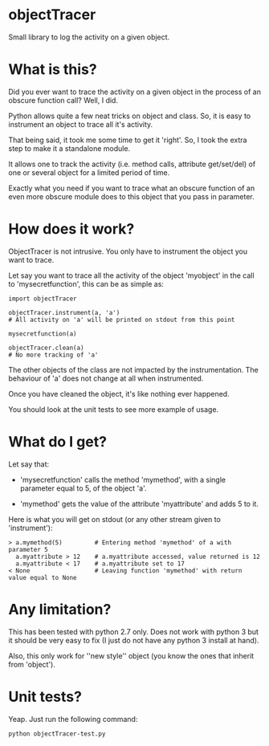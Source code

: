 objectTracer
============

Small library to log the activity on a given object.


What is this?
=============

Did you ever want to trace the activity on a given object in the process of an obscure function call?
Well, I did.

Python allows quite a few neat tricks on object and class. So, it is easy to instrument an object to trace all it's activity.

That being said, it took me some time to get it 'right'.
So, I took the extra step to make it a standalone module.

It allows one to track the activity (i.e. method calls, attribute get/set/del) of one or several object for a limited period of time.

Exactly what you need if you want to trace what an obscure function of an even more obscure module does to this object that you pass in parameter.



How does it work?
=================

ObjectTracer is not intrusive. You only have to instrument the object you want to trace.

Let say you want to trace all the activity of the object 'myobject' in the call to 'mysecretfunction', this can be as simple as:

	import objectTracer

	objectTracer.instrument(a, 'a')
	# All activity on 'a' will be printed on stdout from this point

	mysecretfunction(a)

	objectTracer.clean(a)
	# No more tracking of 'a'


The other objects of the class are not impacted by the instrumentation.
The behaviour of 'a' does not change at all when instrumented.

Once you have cleaned the object, it's like nothing ever happened.

You should look at the unit tests to see more example of usage.

What do I get?
==============

Let say that:

 * 'mysecretfunction' calls the method 'mymethod', with a single parameter equal to 5, of the object 'a'.

 * 'mymethod' gets the value of the attribute 'myattribute' and adds 5 to it.

Here is what you will get on stdout (or any other stream given to 'instrument'):

	> a.mymethod(5)         # Entering method 'mymethod' of a with parameter 5
	  a.myattribute > 12    # a.myattribute accessed, value returned is 12
	  a.myattribute < 17    # a.myattribute set to 17
	< None                  # Leaving function 'mymethod' with return value equal to None



Any limitation?
===============

This has been tested with python 2.7 only.
Does not work with python 3 but it should be very easy to fix (I just do not have any python 3 install at hand).

Also, this only work for ''new style'' object (you know the ones that inherit from 'object').



Unit tests?
===========

Yeap. Just run the following command:

	python objectTracer-test.py

